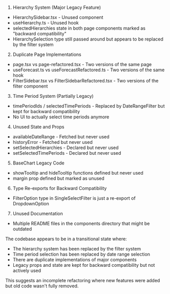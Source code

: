 1. Hierarchy System (Major Legacy Feature)

  - HierarchySidebar.tsx - Unused component
  - useHierarchy.ts - Unused hook
  - selectedHierarchies state in both page components marked as "backward compatibility"
  - HierarchySelection type still passed around but appears to be replaced by the filter system

  2. Duplicate Page Implementations

  - page.tsx vs page-refactored.tsx - Two versions of the same page
  - useForecast.ts vs useForecastRefactored.ts - Two versions of the same hook
  - FilterSidebar.tsx vs FilterSidebarRefactored.tsx - Two versions of the filter component

  3. Time Period System (Partially Legacy)

  - timePeriodIds / selectedTimePeriods - Replaced by DateRangeFilter but kept for backward compatibility
  - No UI to actually select time periods anymore

  4. Unused State and Props

  - availableDateRange - Fetched but never used
  - historyError - Fetched but never used
  - setSelectedHierarchies - Declared but never used
  - setSelectedTimePeriods - Declared but never used

  5. BaseChart Legacy Code

  - showTooltip and hideTooltip functions defined but never used
  - margin prop defined but marked as unused

  6. Type Re-exports for Backward Compatibility

  - FilterOption type in SingleSelectFilter is just a re-export of DropdownOption

  7. Unused Documentation

  - Multiple README files in the components directory that might be outdated

  The codebase appears to be in a transitional state where:
  - The hierarchy system has been replaced by the filter system
  - Time period selection has been replaced by date range selection
  - There are duplicate implementations of major components
  - Legacy props and state are kept for backward compatibility but not actively used

  This suggests an incomplete refactoring where new features were added but old code wasn't fully removed.
